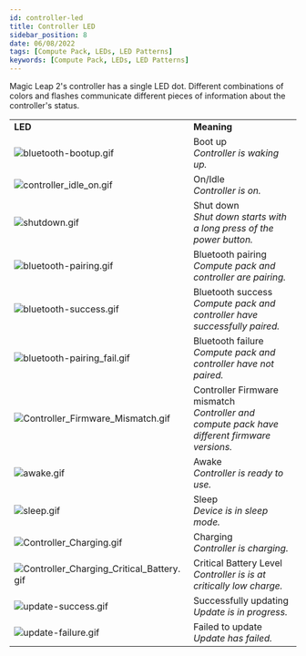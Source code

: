 ```yaml
---
id: controller-led
title: Controller LED
sidebar_position: 8
date: 06/08/2022
tags: [Compute Pack, LEDs, LED Patterns]
keywords: [Compute Pack, LEDs, LED Patterns]
---
```


Magic Leap 2's controller has a single LED dot. Different combinations of colors and flashes communicate different pieces of information about the controller's status.

|     |     |
| --- | --- |
| **LED** | **Meaning** |
| ![bluetooth-bootup.gif](/img/led-images/sprint10/bluetooth-bootup.gif) | Boot up<br/>_Controller is waking up._ |
| ![controller_idle_on.gif](/img/led-images/controller_idle_on.gif) | On/Idle <br/>_Controller is on._ |
| ![shutdown.gif](/img/led-images/sprint10/shutdown.gif) | Shut down<br/>_Shut down starts with a long press of the power button._ |
| ![bluetooth-pairing.gif](/img/led-images/sprint10/bluetooth-pairing.gif) | Bluetooth pairing<br/>_Compute pack and controller are pairing._ |
| ![bluetooth-success.gif](/img/led-images/sprint10/bluetooth-success.gif) | Bluetooth success<br/>_Compute pack and controller have successfully paired._ |
| ![bluetooth-pairing_fail.gif](/img/led-images/sprint10/bluetooth-pairing_fail.gif) | Bluetooth failure<br/>_Compute pack and controller have not paired._ |
| ![Controller_Firmware_Mismatch.gif](/img/led-images/sprint16/Controller_Firmware_Mismatch.gif) | Controller Firmware mismatch<br/>_Controller and compute pack have different firmware versions._ |
| ![awake.gif](/img/led-images/sprint10/awake.gif) | Awake<br/>_Controller is ready to use._ |
| ![sleep.gif](/img/led-images/sprint10/sleep.gif) | Sleep<br/>_Device is in sleep mode._ |
| ![Controller_Charging.gif](/img/led-images/sprint13/Controller_Charging.gif) | Charging<br/>_Controller is charging._ |
| ![Controller_Charging_Critical_Battery.gif](/img/led-images/sprint13/Controller_Charging_Critical_Battery.gif) | Critical Battery Level<br/>_Controller is is at critically low charge._ |
| ![update-success.gif](/img/led-images/sprint10/update-success.gif) | Successfully updating<br/>_Update is in progress._ |
| ![update-failure.gif](/img/led-images/sprint10/update-failure.gif) | Failed to update<br/>_Update has failed._ |
